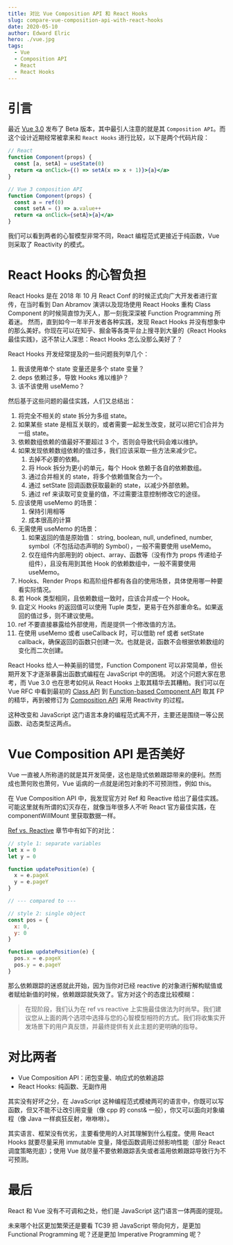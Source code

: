 ```yaml
---
title: 对比 Vue Composition API 和 React Hooks
slug: compare-vue-composition-api-with-react-hooks
date: 2020-05-10
author: Edward Elric
hero: ./vue.jpg
tags:
  - Vue
  - Composition API
  - React
  - React Hooks
---
```


# 引言

最近 [Vue 3.0](https://github.com/vuejs/vue-next) 发布了 Beta 版本，其中最引人注意的就是其 `Composition API`。而这个设计近期经常被拿来和
`React Hooks` 进行比较，以下是两个代码片段：

```jsx
// React
function Component(props) {
  const [a, setA] = useState(0)
  return <a onClick={() => setA(x => x + 1)}>{a}</a>
}
```

```jsx
// Vue 3 composition API
function Component(props) {
  const a = ref(0)
  const setA = () => a.value++
  return <a onClick={setA}>{a}</a>
}
```

我们可以看到两者的心智模型非常不同，React 编程范式更接近于纯函数，Vue 则采取了 Reactivity 的模式。

# React Hooks 的心智负担

React Hooks 是在 2018 年 10 月 React Conf 的时候正式向广大开发者进行宣传，在当时看到 Dan Abramov 演讲以及现场使用 React Hooks 重构 Class Component 的时候简直惊为天人，那一刻我深深被 Function Programming 所着迷。
然而，直到如今一年半开发者各种实践，发现 React Hooks 并没有想象中的那么美好。你现在可以在知乎、掘金等各类平台上搜寻到大量的《React Hooks 最佳实践》，这不禁让人深思：React Hooks 怎么没那么美好了？

React Hooks 开发经常提及的一些问题我列举几个：

1. 我该使用单个 state 变量还是多个 state 变量？
2. deps 依赖过多，导致 Hooks 难以维护？
3. 该不该使用 useMemo？

然后基于这些问题的最佳实践，人们又总结出：

1. 将完全不相关的 state 拆分为多组 state。
2. 如果某些 state 是相互关联的，或者需要一起发生改变，就可以把它们合并为一组 state。
3. 依赖数组依赖的值最好不要超过 3 个，否则会导致代码会难以维护。
4. 如果发现依赖数组依赖的值过多，我们应该采取一些方法来减少它。
   1. 去掉不必要的依赖。
   2. 将 Hook 拆分为更小的单元，每个 Hook 依赖于各自的依赖数组。
   3. 通过合并相关的 state，将多个依赖值聚合为一个。
   4. 通过 setState 回调函数获取最新的 state，以减少外部依赖。
   5. 通过 ref 来读取可变变量的值，不过需要注意控制修改它的途径。
5. 应该使用 useMemo 的场景：
   1. 保持引用相等
   2. 成本很高的计算
6. 无需使用 useMemo 的场景：
   1. 如果返回的值是原始值： string, boolean, null, undefined, number, symbol（不包括动态声明的 Symbol），一般不需要使用 useMemo。
   2. 仅在组件内部用到的 object、array、函数等（没有作为 props 传递给子组件），且没有用到其他 Hook 的依赖数组中，一般不需要使用 useMemo。
7. Hooks、Render Props 和高阶组件都有各自的使用场景，具体使用哪一种要看实际情况。
8. 若 Hook 类型相同，且依赖数组一致时，应该合并成一个 Hook。
9. 自定义 Hooks 的返回值可以使用 Tuple 类型，更易于在外部重命名。如果返回的值过多，则不建议使用。
10. ref 不要直接暴露给外部使用，而是提供一个修改值的方法。
11. 在使用 useMemo 或者 useCallback 时，可以借助 ref 或者 setState callback，确保返回的函数只创建一次。也就是说，函数不会根据依赖数组的变化而二次创建。

React Hooks 给人一种美丽的错觉，Function Component 可以非常简单，但长期开发下才逐渐暴露出函数式编程在 JavaScript 中的困境。
对这个问题大家在思考，而 Vue 3.0 也在思考如何从 React Hooks 上取其精华去其糟粕。我们可以在 Vue RFC 中看到最初的 [Class API](https://github.com/vuejs/rfcs/pull/17) 到 [Function-based Component API](https://github.com/vuejs/rfcs/pull/42) 取其 FP 的精华，再到被修订为 [Composition API](https://github.com/vuejs/rfcs/pull/78) 采用 Reactivity 的过程。

这种改变和 JavaScript 这门语言本身的编程范式离不开，主要还是围绕一等公民函数、动态类型这两点。

# Vue Composition API 是否美好

Vue 一直被人所称道的就是其开发简便，这也是隐式依赖跟踪带来的便利。然而成也萧何败也萧何，Vue 诟病的一点就是闭包对象的不可预测性，例如 this。

在 Vue Composition API 中，我发现官方对 Ref 和 Reactive 给出了最佳实践。可能这里就有所谓的幻灭存在，就像当年很多人不听 React 官方最佳实践，在 componentWillMount 里获取数据一样。

[Ref vs. Reactive](https://composition-api.vuejs.org/#ref-vs-reactive) 章节中有如下的对比：

```js
// style 1: separate variables
let x = 0
let y = 0

function updatePosition(e) {
  x = e.pageX
  y = e.pageY
}

// --- compared to ---

// style 2: single object
const pos = {
  x: 0,
  y: 0
}

function updatePosition(e) {
  pos.x = e.pageX
  pos.y = e.pageY
}
```

那么依赖跟踪的迷惑就此开始，因为当你对已经 reactive 的对象进行解构赋值或者赋给新值的时候，依赖跟踪就失效了。官方对这个的态度比较模糊：

> 在现阶段，我们认为在 ref vs reactive 上实施最佳做法为时尚早。我们建议您从上面的两个选项中选择与您的心智模型相符的方式。我们将收集实开发场景下的用户真反馈，并最终提供有关此主题的更明确的指导。

# 对比两者

- Vue Composition API：闭包变量、响应式的依赖追踪
- React Hooks: 纯函数、无副作用

其实没有好坏之分，在 JavaScript 这种编程范式模棱两可的语言中，你既可以写函数，但又不能不让改引用变量（像 cpp 的 const& 一般），你又可以面向对象编程（像 Java 一样疯狂反射，咻咻咻）。

其实语言、框架没有优劣，主要看使用的人对其理解到什么程度。使用 React Hooks 就要尽量采用 immutable 变量，降低函数调用过频影响性能（部分 React 调度策略兜底）；使用 Vue 就尽量不要依赖跟踪丢失或者滥用依赖跟踪导致行为不可预测。

# 最后

React 和 Vue 没有不可调和之处，他们是 JavaScript 这门语言一体两面的提现。

未来哪个社区更加繁荣还是要看 TC39 把 JavaScript 带向何方，是更加 Functional Programming 呢？还是更加 Imperative Programming 呢？
